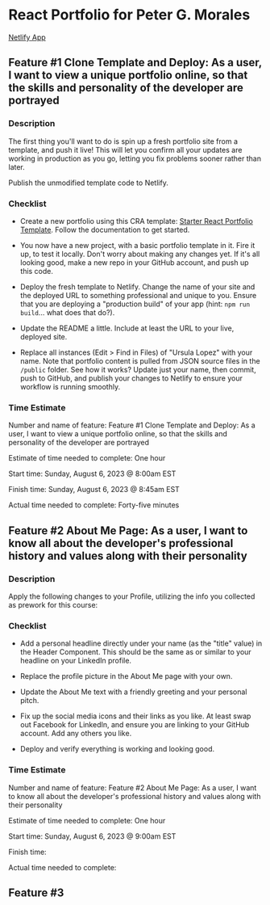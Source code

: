 # React Portfolio for Peter G. Morales

[Netlify App](https://pgmreactportfolio.netlify.app/)

## Feature #1 Clone Template and Deploy: As a user, I want to view a unique portfolio online, so that the skills and personality of the developer are portrayed

### Description

The first thing you'll want to do is spin up a fresh portfolio site from a template, and push it live! This will let you confirm all your updates are working in production as you go, letting you fix problems sooner rather than later.

Publish the unmodified template code to Netlify.

### Checklist

- Create a new portfolio using this CRA template: [Starter React Portfolio Template](https://www.npmjs.com/package/cra-template-react-portfolio). Follow the documentation to get started.

- You now have a new project, with a basic portfolio template in it. Fire it up, to test it locally. Don't worry about making any changes yet. If it's all looking good, make a new repo in your GitHub account, and push up this code.

- Deploy the fresh template to Netlify. Change the name of your site and the deployed URL to something professional and unique to you. Ensure that you are deploying a "production build" of your app (hint: `npm run build`... what does that do?).

- Update the README a little. Include at least the URL to your live, deployed site.

- Replace all instances (Edit > Find in Files) of "Ursula Lopez" with your name. Note that portfolio content is pulled from JSON source files in the `/public` folder. See how it works? Update just your name, then commit, push to GitHub, and publish your changes to Netlify to ensure your workflow is running smoothly.

### Time Estimate

Number and name of feature: Feature #1 Clone Template and Deploy: As a user, I want to view a unique portfolio online, so that the skills and personality of the developer are portrayed

Estimate of time needed to complete: One hour

Start time: Sunday, August 6, 2023 @ 8:00am EST

Finish time: Sunday, August 6, 2023 @ 8:45am EST

Actual time needed to complete: Forty-five minutes

## Feature #2 About Me Page: As a user, I want to know all about the developer's professional history and values along with their personality

### Description

Apply the following changes to your Profile, utilizing the info you collected as prework for this course:

### Checklist

- Add a personal headline directly under your name (as the "title" value) in the Header Component. This should be the same as or similar to your headline on your LinkedIn profile.

- Replace the profile picture in the About Me page with your own.

- Update the About Me text with a friendly greeting and your personal pitch.

- Fix up the social media icons and their links as you like. At least swap out Facebook for LinkedIn, and ensure you are linking to your GitHub account. Add any others you like. 

- Deploy and verify everything is working and looking good.

### Time Estimate

Number and name of feature: Feature #2 About Me Page: As a user, I want to know all about the developer's professional history and values along with their personality

Estimate of time needed to complete: One hour

Start time: Sunday, August 6, 2023 @ 9:00am EST

Finish time:

Actual time needed to complete:

## Feature #3 
